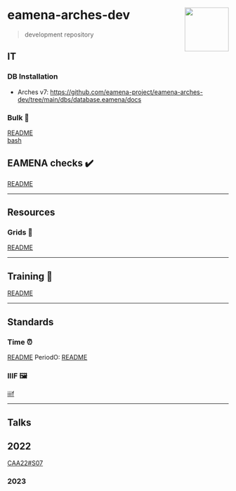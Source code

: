 # eamena-arches-dev  <img src="www/logo.png" width='100px' align="right"/>
> development repository

## IT

### DB Installation

* Arches v7: https://github.com/eamena-project/eamena-arches-dev/tree/main/dbs/database.eamena/docs

### Bulk 📝

[README](https://github.com/eamena-project/eamena-arches-dev/blob/main/data/bulk#readme)  
[bash](https://github.com/eamena-project/eamena-arches-dev/blob/main/data/bulk/run_bulks.sh)

## EAMENA checks ✔️

[README](https://github.com/eamena-project/eamena-arches-dev/blob/main/check#readme)

---

## Resources

### Grids 📏

[README](https://github.com/eamena-project/eamena-arches-dev/tree/main/data/grids/qdgc_#readme)

---

## Training 🧍

[README](https://github.com/eamena-project/eamena-arches-dev/tree/main/training#readme)

---

## Standards

### Time ⏰

[README](https://github.com/eamena-project/eamena-arches-dev/tree/main/data/time#readme)
PeriodO: [README](https://github.com/eamena-project/eamena-arches-dev/blob/main/projects/periodo/README.md)


### IIIF 🖼️

[iiif](https://github.com/eamena-project/eamena-arches-dev/tree/main/iiif)

---

## Talks

## 2022

[CAA22#S07](https://github.com/eamena-project/eamena-arches-dev/blob/main/event/CAA-S07.md)

### 2023


